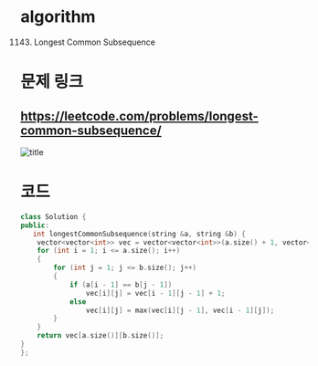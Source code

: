 ﻿# algorithm 
1143. Longest Common Subsequence
  
  
  
  
  
# 문제 링크  
## https://leetcode.com/problems/longest-common-subsequence/

![title](https://github.com/jungmin3834/algorithm/blob/master/image/longest-common-subsequence.png)

# 코드

```cpp
class Solution {
public:
   int longestCommonSubsequence(string &a, string &b) {
  	vector<vector<int>> vec = vector<vector<int>>(a.size() + 1, vector<int>(b.size() + 1, 0));
	for (int i = 1; i <= a.size(); i++)
	{
		for (int j = 1; j <= b.size(); j++)
		{
			if (a[i - 1] == b[j - 1])
				vec[i][j] = vec[i - 1][j - 1] + 1;
			else
				vec[i][j] = max(vec[i][j - 1], vec[i - 1][j]);
		}
	}
	return vec[a.size()][b.size()];
}
};
```
